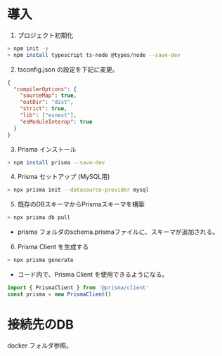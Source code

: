 # 導入

1. プロジェクト初期化

```sh
> npm init -y
> npm install typescript ts-node @types/node --save-dev
```

2. tsconfig.json の設定を下記に変更。

```json
{
  "compilerOptions": {
    "sourceMap": true,
    "outDir": "dist",
    "strict": true,
    "lib": ["esnext"],
    "esModuleInterop": true
  }
}
```

3. Prisma インストール

```sh
> npm install prisma --save-dev
```

4. Prisma セットアップ (MySQL用)

```sh
> npx prisma init --datasource-provider mysql
```

5. 既存のDBスキーマからPrismaスキーマを構築

```sh
> npx prisma db pull
```
  - prisma フォルダのschema.prismaファイルに、スキーマが追加される。

6. Prisma Client を生成する

```sh
> npx prisma generate
```
  - コード内で、Prisma Client を使用できるようになる。

```ts
import { PrismaClient } from '@prisma/client'
const prisma = new PrismaClient()
```

# 接続先のDB

docker フォルダ参照。